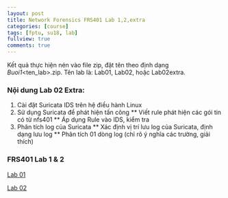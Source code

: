 ```yaml
---
layout: post
title: Network Forensics FRS401 Lab 1,2,extra
categories: [course]
tags: [fptu, su18, lab]
fullview: true
comments: true
---
```


Kết quả thực hiện nén vào file zip, đặt tên theo định dạng <email>_Buoi1_<ten_lab>.zip. Tên lab là: Lab01, Lab02, hoặc Lab02extra.

### Nội dung Lab 02 Extra:
1. Cài đặt Suricata IDS trên hệ điều hành Linux
2. Sử dụng Suricata để phát hiện tấn công
** Viết rule phát hiện các gói tin có từ nfs401
** Áp dụng Rule vào IDS, kiểm tra 
3. Phân tích log của Suricata
** Xác định vị trí lưu log của Suricata, định dạng lưu log
** Phân tích 01 dòng log (chỉ rõ ý nghĩa các trường, giải thích)

### FRS401 Lab 1 & 2

<a class="btn btn-default" href="https://namhb4.github.io/course/frs401/Lab01_Data_Packet_Capture.pdf">Lab 01</a>

<a class="btn btn-default" href="https://namhb4.github.io/course/frs401/Lab02_Using Snort.pdf">Lab 02</a>

